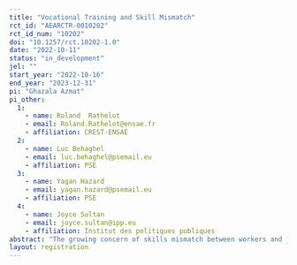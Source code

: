 ```yaml
---
title: "Vocational Training and Skill Mismatch"
rct_id: "AEARCTR-0010202"
rct_id_num: "10202"
doi: "10.1257/rct.10202-1.0"
date: "2022-10-11"
status: "in_development"
jel: ""
start_year: "2022-10-16"
end_year: "2023-12-31"
pi: "Ghazala Azmat"
pi_other:
  1:
    - name: Roland  Rathelot
    - email: Roland.Rathelot@ensae.fr
    - affiliation: CREST-ENSAE
  2:
    - name: Luc Behaghel
    - email: luc.behaghel@psemail.eu
    - affiliation: PSE
  3:
    - name: Yagan Hazard
    - email: yagan.hazard@psemail.eu
    - affiliation: PSE
  4:
    - name: Joyce Sultan
    - email: joyce.sultan@ipp.eu
    - affiliation: Institut des politiques publiques
abstract: "The growing concern of skills mismatch between workers and jobs in many developed countries has increased the amount of investment into vocational training programs for adults. In this project, we will implement a correspondence study in France to evaluate the impact of undertaking vocational training on job seekers’ success on the labor market, and how it compares with holding more classic educational qualifications. In some occupations, there is more tightness than others, and our study aims to understand firms’ responses to this and how it interacts with different types of training. We plan to send out several fictitious CVs to vacancy job postings, in which we will randomly vary the level of experience and the amount of training, either with more classic education degrees or with vocational-training program for adults, while keeping other characteristics similar. "
layout: registration
---
```


